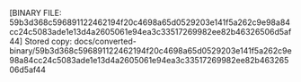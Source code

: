 [BINARY FILE: 59b3d368c596891122462194f20c4698a65d0529203e141f5a262c9e98a84cc24c5083ade1e13d4a2605061e94ea3c33517269982ee82b46326506d5af44]
Stored copy: docs/converted-binary/59b3d368c596891122462194f20c4698a65d0529203e141f5a262c9e98a84cc24c5083ade1e13d4a2605061e94ea3c33517269982ee82b46326506d5af44
